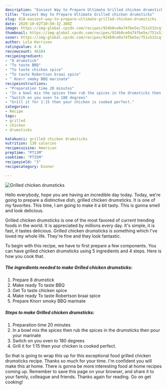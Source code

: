 ```yaml
---
description: "Easiest Way to Prepare Ultimate Grilled chicken drumsticks"
title: "Easiest Way to Prepare Ultimate Grilled chicken drumsticks"
slug: 818-easiest-way-to-prepare-ultimate-grilled-chicken-drumsticks
date: 2020-10-02T10:50:32.380Z
image: https://img-global.cpcdn.com/recipes/924b0ce0a74fbe5e/751x532cq70/grilled-chicken-drumsticks-recipe-main-photo.jpg
thumbnail: https://img-global.cpcdn.com/recipes/924b0ce0a74fbe5e/751x532cq70/grilled-chicken-drumsticks-recipe-main-photo.jpg
cover: https://img-global.cpcdn.com/recipes/924b0ce0a74fbe5e/751x532cq70/grilled-chicken-drumsticks-recipe-main-photo.jpg
author: Lola Harrison
ratingvalue: 4.8
reviewcount: 46184
recipeingredient:
- "8 drumstick"
- "To taste BBQ"
- "To taste chicken spice"
- "To taste Robertson braai spice"
- " Knorr smoky BBQ marinate"
recipeinstructions:
- "Preparation time 20 minutes"
- "In a bowl mix the spices then rub the spices in the drumsticks then pour your marinate"
- "Switch on you oven to 180 degrees"
- "Grill it for 1:15 then your chicken is cooked perfect."
categories:
- Recipe
tags:
- grilled
- chicken
- drumsticks

katakunci: grilled chicken drumsticks 
nutrition: 130 calories
recipecuisine: American
preptime: "PT13M"
cooktime: "PT35M"
recipeyield: "3"
recipecategory: Dinner

---
```



![Grilled chicken drumsticks](https://img-global.cpcdn.com/recipes/924b0ce0a74fbe5e/751x532cq70/grilled-chicken-drumsticks-recipe-main-photo.jpg)

Hello everybody, hope you are having an incredible day today. Today, we're going to prepare a distinctive dish, grilled chicken drumsticks. It is one of my favorites. This time, I am going to make it a bit tasty. This is gonna smell and look delicious.

Grilled chicken drumsticks is one of the most favored of current trending foods in the world. It is appreciated by millions every day. It's simple, it is fast, it tastes delicious. Grilled chicken drumsticks is something which I've loved my whole life. They're fine and they look fantastic.




To begin with this recipe, we have to first prepare a few components. You can have grilled chicken drumsticks using 5 ingredients and 4 steps. Here is how you cook that.

<!--inarticleads1-->

##### The ingredients needed to make Grilled chicken drumsticks:

1. Prepare 8 drumstick
1. Make ready To taste BBQ
1. Get To taste chicken spice
1. Make ready To taste Robertson braai spice
1. Prepare  Knorr smoky BBQ marinate




<!--inarticleads2-->

##### Steps to make Grilled chicken drumsticks:

1. Preparation time 20 minutes
1. In a bowl mix the spices then rub the spices in the drumsticks then pour your marinate
1. Switch on you oven to 180 degrees
1. Grill it for 1:15 then your chicken is cooked perfect.




So that is going to wrap this up for this exceptional food grilled chicken drumsticks recipe. Thanks so much for your time. I'm confident you will make this at home. There is gonna be more interesting food at home recipes coming up. Remember to save this page on your browser, and share it to your family, colleague and friends. Thanks again for reading. Go on get cooking!
